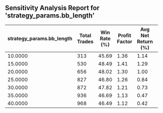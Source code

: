## Sensitivity Analysis Report for 'strategy_params.bb_length'

| strategy_params.bb_length | Total Trades | Win Rate (%) | Profit Factor | Avg Net Return (%) | Std Dev Return (%) |
|---|---|---|---|---|---|
| 10.0000 | 313 | 45.69 | 1.36 | 1.14 | 8.20 |
| 15.0000 | 530 | 48.49 | 1.41 | 1.29 | 8.40 |
| 20.0000 | 656 | 48.02 | 1.30 | 1.00 | 8.61 |
| 25.0000 | 827 | 46.80 | 1.26 | 0.84 | 8.51 |
| 30.0000 | 872 | 47.82 | 1.21 | 0.73 | 9.25 |
| 35.0000 | 936 | 46.69 | 1.13 | 0.47 | 9.81 |
| 40.0000 | 968 | 46.49 | 1.12 | 0.42 | 9.80 |